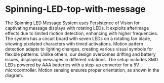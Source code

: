 # Spinning-LED-top-with-message

The Spinning LED Message System uses Persistence of Vision for captivating message displays with rotating LEDs. It exploits afterimage effects due to limited motion detection, enhancing with higher frequencies. The system has a circuit board with seven LEDs on a rotating fan blade, showing pixelated characters with timed activations. Motion pattern detection adapts to lighting changes, creating various visual symbols for flexible patterns. Unlike others, our design overcomes drifting and battery issues, displaying messages in different rotations. The setup includes SMD LEDs powered by AAA batteries with a step-up converter for a 5V microcontroller. Motion sensing ensures proper orientation, as shown in the diagram.
